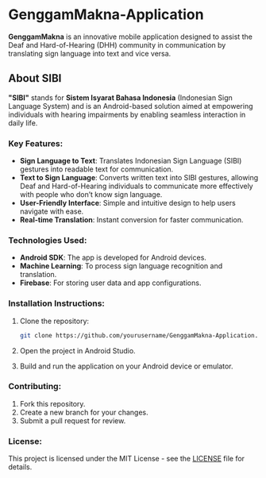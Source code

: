 # GenggamMakna-Application

**GenggamMakna** is an innovative mobile application designed to assist the Deaf and Hard-of-Hearing (DHH) community in communication by translating sign language into text and vice versa. 

## About SIBI

**"SIBI"** stands for **Sistem Isyarat Bahasa Indonesia** (Indonesian Sign Language System) and is an Android-based solution aimed at empowering individuals with hearing impairments by enabling seamless interaction in daily life.

### Key Features:
- **Sign Language to Text**: Translates Indonesian Sign Language (SIBI) gestures into readable text for communication.
- **Text to Sign Language**: Converts written text into SIBI gestures, allowing Deaf and Hard-of-Hearing individuals to communicate more effectively with people who don’t know sign language.
- **User-Friendly Interface**: Simple and intuitive design to help users navigate with ease.
- **Real-time Translation**: Instant conversion for faster communication.

### Technologies Used:
- **Android SDK**: The app is developed for Android devices.
- **Machine Learning**: To process sign language recognition and translation.
- **Firebase**: For storing user data and app configurations.

### Installation Instructions:

1. Clone the repository:
    ```bash
    git clone https://github.com/yourusername/GenggamMakna-Application.git
    ```

2. Open the project in Android Studio.

3. Build and run the application on your Android device or emulator.

### Contributing:
1. Fork this repository.
2. Create a new branch for your changes.
3. Submit a pull request for review.

### License:
This project is licensed under the MIT License - see the [LICENSE](LICENSE) file for details.

